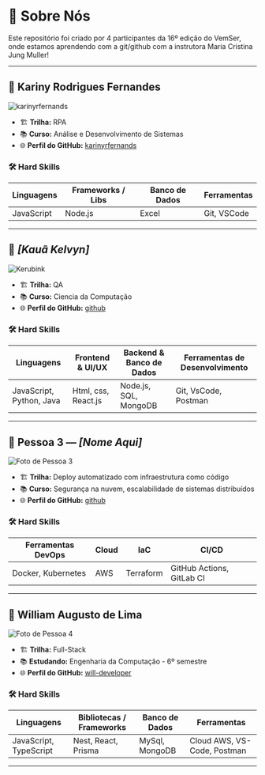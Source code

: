 # 👥 Sobre Nós

Este repositório foi criado por 4 participantes da 16º edição do VemSer, onde estamos aprendendo com a git/github com a instrutora Maria Cristina Jung Muller!

---

## 👤 Kariny Rodrigues Fernandes

![karinyrfernands](https://github.com/karinyrfernands.png)

- 🏗️ **Trilha:** RPA
- 📚 **Curso:** Análise e Desenvolvimento de Sistemas
- 🌐 **Perfil do GitHub:** [karinyrfernands](https://github.com/karinyrfernands)

### 🛠️ Hard Skills

| Linguagens | Frameworks / Libs | Banco de Dados | Ferramentas |
| ---------- | ----------------- | -------------- | ----------- |
| JavaScript | Node.js           | Excel          | Git, VSCode |

---

## 👤 _[Kauã Kelvyn]_

![Kerubink](https://github.com/Kerubink.png)

- 🏗️ **Trilha:** QA
- 📚 **Curso:** Ciencia da Computação
- 🌐 **Perfil do GitHub:** [github](https://github.com/Kerubink)

### 🛠️ Hard Skills

|        Linguagens           | Frontend & UI/UX      | Backend & Banco de Dados | Ferramentas de Desenvolvimento  |
| --------------------------- | --------------------- | ------------------------ | ------------------------------- |
|  JavaScript, Python, Java   | Html, css, React.js   | Node.js, SQL, MongoDB    | Git, VsCode, Postman            |

---

## 👤 Pessoa 3 — _[Nome Aqui]_

![Foto de Pessoa 3](link-da-foto-aqui)

- 🏗️ **Trilha:** Deploy automatizado com infraestrutura como código
- 📚 **Curso:** Segurança na nuvem, escalabilidade de sistemas distribuídos
- 🌐 **Perfil do GitHub:** [github](#)

### 🛠️ Hard Skills

| Ferramentas DevOps | Cloud | IaC       | CI/CD                     |
| ------------------ | ----- | --------- | ------------------------- |
| Docker, Kubernetes | AWS   | Terraform | GitHub Actions, GitLab CI |

---

## 👤 William Augusto de Lima

![Foto de Pessoa 4](https://github.com/will-developer.png)

- 🏗️ **Trilha:** Full-Stack
- 📚 **Estudando:** Engenharia da Computação - 6º semestre
- 🌐 **Perfil do GitHub:** [will-developer](https://github.com/will-developer)

### 🛠️ Hard Skills

| Linguagens             | Bibliotecas / Frameworks | Banco de Dados | Ferramentas                 |
| ---------------------- | ------------------------ | -------------- | --------------------------- |
| JavaScript, TypeScript | Nest, React, Prisma      | MySql, MongoDB | Cloud AWS, VS-Code, Postman |

---
